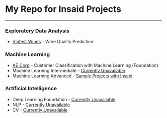 # My Repo for Insaid Projects
---

### Exploratory Data Analysis 

- [Vintest Wines](https://github.com/Mihir-Ai-lab/Insaid/tree/main/EDA%20Projects/Vintest%20Wines "Vintest Wines") - Wine Quality Prediction

### Machine Learning

- [AE Corp](https://github.com/Mihir-Ai-lab/Insaid/tree/main/EDA%20Projects/Vintest%20Wines "AE Corp") - Customer Classification with Machine Learning (Foundation) 
- Machine Learning Intermediate - [Currently Unavailable](https://github.com/Mihir-Ai-lab/Insaid/tree/main/EDA%20Projects/Vintest%20Wine "Currently Unavailable")
- Machine Learning Advanced - [Sample Projects with Insaid](https://github.com/Mihir-Ai-lab/Insaid/tree/main "Sample Projects with Insaid")

### Artificial Intelligence

- Deep Learning Foundation - [Currently Unavailable](https://github.com/Mihir-Ai-lab/Insaid/tree/main/EDA%20Projects/Vintest%20Wine "Currently Unavailable")
- NLP - [Currently Unavailable](https://github.com/Mihir-Ai-lab/Insaid/tree/main/EDA%20Projects/Vintest%20Wine "Currently Unavailable")
- CV - [Currently Unavailable](https://github.com/Mihir-Ai-lab/Insaid/tree/main/EDA%20Projects/Vintest%20Wine "Currently Unavailable")

